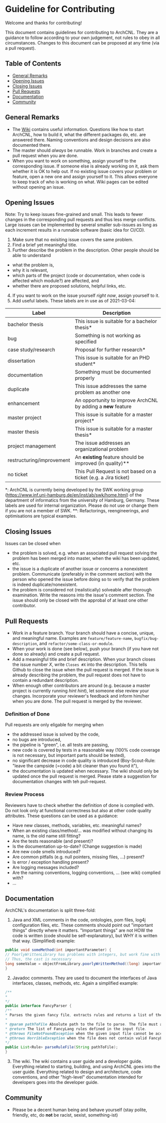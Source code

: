 # Guideline for Contributing

Welcome and thanks for contributing!

This document contains guidelines for contributing to ArchCNL. They are a guidance to follow according to your own judgement, not rules to obey in all circumstances.
Changes to this document can be proposed at any time (via a pull request).

## Table of Contents

- [General Remarks](#general-remarks)
- [Opening Issues](#opening-issues)
- [Closing Issues](#closing-issues)
- [Pull Requests](#pull-requests)
- [Documentation](#documentation)
- [Community](#community)

## General Remarks

- The [Wiki](https://github.com/Mari-Wie/ArchCNL/wiki) contains useful information. Questions like how to start ArchCNL, how to build it, what the different packages do, etc. are answered there. Naming conventions and design decisions are also documented there.
- The master should *always* be runnable. Work in branches and create a pull request when you are done.
- When you want to work on something, assign yourself to the corresponding issue. If someone else is already working on it, ask them whether it is OK to help out. If no existing issue covers your problem or feature, open a new one and assign yourself to it. This allows everyone to keep track of who is working on what. Wiki pages can be edited without opening an issue.

## Opening Issues

Note: Try to keep issues fine-grained and small. This leads to fewer changes in the corresponding pull requests and thus less merge conflicts. Large issues can be implemented by several smaller sub-issues as long as each increment results in a runnable software (basic idea for CI/CD).

1. Make sure that no exisiting issue covers the same problem.
2. Find a brief yet meaningful title.
3. Further describe the problem in the description. Other people should be able to understand
- what the problem is,
- why it is relevant,
- which parts of the project (code or documentation, when code is affected which module?) are affected, and
- whether there are proposed solutions, helpful links, etc.
4. If you want to work on the issue yourself *right now*, assign yourself to it.
5. Add useful labels. These labels are in use as of 2021-03-04:

| Label | Description |
| ----- | ----------- |
| bachelor thesis | This issue is suitable for a bachelor thesis* |
| bug | Something is not working as specified |
| case study/research | Proposal for further research* |
| dissertation | This issue is suitable for an PHD student* |
| documentation | Something must be documented properly |
| duplicate | This issue addresses the same problem as another one |
| enhancement | An opportunity to improve ArchCNL by adding a **new** feature |
| master project | This issue is suitable for a master project* |
| master thesis | This issue is suitable for a master thesis* |
| project management | The issue addresses an organizational problem |
| restructuring/improvement | An **existing** feature should be improved (in quality)** |
| no ticket | This Pull Request is not based on a ticket (e.g. a Jira ticket) |

\*: ArchCNL is currently being developed by the SWK working group (https://www.inf.uni-hamburg.de/en/inst/ab/swk/home.html) of the department of informatics from the university of Hamburg, Germany. These labels are used for internal organization. Please do not use or change them if you are not a member of SWK.
\*\*: Refactorings, reengineerings, and optimisations are typical examples.


## Closing Issues

Issues can be closed when

- the problem is solved, e.g. when an associated pull request solving the problem has been merged into master, when the wiki has been updated, etc.
- the issue is a duplicate of another issue or concerns a nonexistent problem. Communicate (preferably in the comment section) with the person who opened the issue before doing so to verify that the problem is indeed duplicate/nonexistent.
- the problem is considered not (realistically) solveable after thorough examination. Write the reasons into the issue's comment section. The issue should only be closed with the approbal of at least one other contributor.

## Pull Requests

- Work in a feature branch. Your branch should have a concise, unique, and meaningful name. Examples are `feature/feature-name`, `bugfix/bug-description`, and `refactor/some-class-or-module`.
- When your work is done (see below), push your branch (if you have not done so already) and create a pull request.
- Add a meaningful title and brief description. When your branch closes the issue number *X*, write `Closes #X` into the description. This tells Github to close the issue when the pull request is merged. If the issue is already describing the problem, the pull request does not have to contain a redundant description.
- When enough other contributors are around (e.g. because a master project is currently running *hint* *hint*), let someone else review your changes. Incorporate your reviewer's feedback and inform him/her when you are done. The pull request is merged by the reviewer.

### Definition of Done

Pull requests are only eligable for merging when

- the addressed issue is solved by the code,
- no bugs are introduced,
- the pipeline is "green", i.e. all tests are passing,
- new code is covered by tests in a reasonable way (100% code coverage is not necessary, but important parts should be tested),
- no significant decrease in code quality is introduced (Boy-Scout-Rule: "leave the campside (=code) a bit cleaner than you found it"),
- the documentation is updated when necessary. The wiki should only be updated once the pull request is merged. Please state a suggestion for documentation changes with teh pull-request.

### Review Process

Reviewers have to check whether the definition of done is complied with. Do not look only at functional correctness but also at other code quality attributes. These questions can be used as a guidance:

- Have new classes, methods, variables, etc. meaningful names?
- When an existing class/method/... was modified without changing its name, is the old name still fitting?
- Are the tests reasonable (and present)?
- Is the documentation up-to-date? (Change suggestion is made)
- Are new code smells introduced?
- Are common pitfalls (e.g. null pointers, missing files, ...) present?
- Is error / exception handling present?
- Are logging messages included?
- Are the naming conventions, logging conventions, ... (see wiki) complied with?
- ...

## Documentation

ArchCNL's documentation is split three-fold:

1. Java and XML comments in the code, ontologies, pom files, log4j configuration files, etc. These comments should point out "important things" directly where it matters. "Important things" are not HOW the code is written (code should be self-explanatory), but WHY it is written that way. (Simplified) example:
```Java
public void someMethod(int importantParameter) {
// PoorlyWrittenLibrary has problems with integers, but work fine with longs
// Thus, the cast is necessary
long someValue = objectFromLibrary.poorlyWrittenMethod((long) importantParameter);
}
```
2. Javadoc comments. They are used to document the interfaces of Java interfaces, classes, methods, etc. Again a simplified example:
```Java
/**
*
*/
public interface FancyParser {
/**
* Parses the given fancy file, extracts rules and returns a list of the identified rules.
*
* @param pathToFile Absolute path to the file to parse. The file must a written in the rule language FancyLang.
* @return The list of FancyLang rules defined in the input file.
* @throws FileNotFoundException when the given input file cannot be accessed
* @throws HorribleException when the file does not contain valid FancyLang rules.
*/
public List<Rule> parseRuleFile(String pathToFile);
}
```
3. The wiki. The wiki contains a user guide and a developer guide. Everything related to starting, building, and using ArchCNL goes into the user guide. Everything related to design and architecture, code conventions, and other "high-level" documentation intended for developers goes into the developer guide.

## Community

- Please be a decent human being and behave yourself (stay polite, friendly, etc, do **not** be racist, sexist, something-ist)
